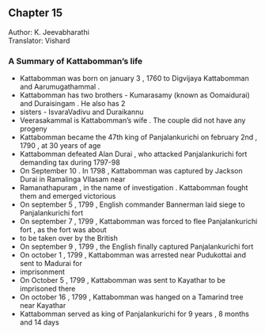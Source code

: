 ## Chapter 15
Author: K. Jeevabharathi  
Translator: Vishard

### A Summary of Kattabomman’s life
<ul>
<li>Kattabomman was born on january 3 , 1760 to Digvijaya Kattabomman and Aarumugathammal .</li>
<li>Kattabomman has two brothers - Kumarasamy (known as Oomaidurai) and Duraisingam . He also has 2 <li>sisters - IsvaraVadivu and Duraikannu</li>
<li>Veerasakammal is Kattabomman’s wife . The couple did not have any progeny</li>
<li>Kattabomman became the 47th king of Panjalankurichi on february 2nd , 1790 , at 30 years of age</li>
<li>Kattabomman defeated Alan Durai , who attacked Panjalankurichi fort demanding tax during 1797-98</li>
<li>On September 10 . In 1798 , Kattabomman was captured by Jackson Durai in Ramalinga VIlasam near <li>Ramanathapuram , in the name of investigation . Kattabomman fought them and emerged victorious</li>
<li>On september 5 , 1799 , English commander Bannerman laid siege to Panjalankurichi fort</li>
<li>On september 7 , 1799 , Kattabomman was forced to flee Panjalankurichi fort , as the fort was about <li>to be taken over by the British</li>
<li>On september 9 , 1799 , the English finally captured Panjalankurichi fort</li>
<li>On october  1 ,  1799 , Kattabomman was arrested near Pudukottai and sent to Madurai for <li>imprisonment</li>
<li>On October 5 , 1799 , Kattabomman was sent to Kayathar to be imprisoned there</li>
<li>On october 16 , 1799 , Kattabomman was hanged on a Tamarind tree near Kayathar</li>
<li>Kattabomman served as king of Panjalankurichi for 9 years , 8 months and 14 days</li>
</ul>
